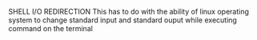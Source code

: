 SHELL I/O REDIRECTION
This has to do with the ability of linux operating system to change standard input and standard ouput while executing command on the terminal  
